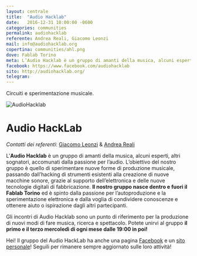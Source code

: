 ```yaml
---
layout: centrale
title:  "Audio Hacklab"
date:   2016-12-31 10:00:00 -0600
categories: communities
permalink: audiohacklab
referente: Andrea Reali, Giacomo Leonzi
mail: info@audiohacklab.org
copertina: communities/ahl.png
dove: Fablab Torino
meta: L’Audio Hacklab è un gruppo di amanti della musica, alcuni esperti, altri sognatori, accomunati dalla passione per l’audio. L’obiettivo del nostro gruppo è quello di sperimentare nuove forme di produzione musicale, passando dall’hacking di strumenti esistenti alla creazione di nuove macchine sonore, grazie al supporto dell’elettronica e delle nuove tecnologie digitali di fabbricazione.
facebook: https://www.facebook.com/audiohacklab
sito: http://audiohacklab.org/
telegram:
---
```


Circuiti e sperimentazione musicale.
<!--more-->
![AudioHacklab](http://fablabtorino.org/wp-content/uploads/header_fablab.png)
# Audio HackLab

*Contatti dei referenti*: [Giacomo Leonzi](mailto:giac.leonzi@gmail.com) & [Andrea Reali](mailto:pangrus@gmail.com)

L’**Audio Hacklab** è un gruppo di amanti della musica, alcuni esperti, altri sognatori, accomunati dalla passione per l’audio. L’obiettivo del nostro gruppo è quello di sperimentare nuove forme di produzione musicale, passando dall’hacking di strumenti esistenti alla creazione di nuove macchine sonore, grazie al supporto dell’elettronica e delle nuove tecnologie digitali di fabbricazione. **Il nostro gruppo nasce dentro e fuori il Fablab Torino** ed è spinto dalla passione per l’autoproduzione e la sperimentazione elettronica e dalla voglia di condividere conoscenze e ottenere aiuto o ispirazione dagli altri partecipanti.


Gli incontri di Audio Hacklab sono un punto di riferimento per la produzione di nuovi modi di fare musica, ricerca e spettacolo. Potete unirvi al gruppo **il primo e il terzo mercoledì di ogni mese dalle 19:00 in poi!**

Hei! Il gruppo del Audio HackLab ha anche una pagina [Facebook](https://www.facebook.com/audiohacklab?fref=ts) e un [sito personale](http://audiohacklab.org/)! Seguili per rimanere sempre aggiornato sulle loro attività!

